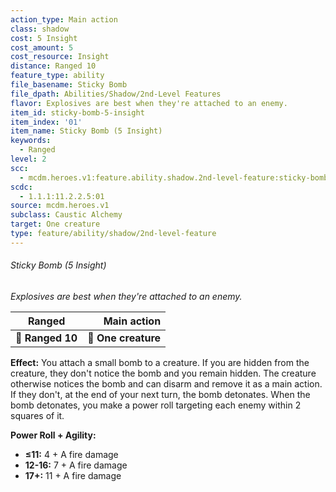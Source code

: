 ```yaml
---
action_type: Main action
class: shadow
cost: 5 Insight
cost_amount: 5
cost_resource: Insight
distance: Ranged 10
feature_type: ability
file_basename: Sticky Bomb
file_dpath: Abilities/Shadow/2nd-Level Features
flavor: Explosives are best when they're attached to an enemy.
item_id: sticky-bomb-5-insight
item_index: '01'
item_name: Sticky Bomb (5 Insight)
keywords:
  - Ranged
level: 2
scc:
  - mcdm.heroes.v1:feature.ability.shadow.2nd-level-feature:sticky-bomb-5-insight
scdc:
  - 1.1.1:11.2.2.5:01
source: mcdm.heroes.v1
subclass: Caustic Alchemy
target: One creature
type: feature/ability/shadow/2nd-level-feature
---
```


###### Sticky Bomb (5 Insight)

*Explosives are best when they're attached to an enemy.*

| **Ranged**       |     **Main action** |
| ---------------- | ------------------: |
| **📏 Ranged 10** | **🎯 One creature** |

**Effect:** You attach a small bomb to a creature. If you are hidden from the creature, they don't notice the bomb and you remain hidden. The creature otherwise notices the bomb and can disarm and remove it as a main action. If they don't, at the end of your next turn, the bomb detonates. When the bomb detonates, you make a power roll targeting each enemy within 2 squares of it.

**Power Roll + Agility:**

- **≤11:** 4 + A fire damage
- **12-16:** 7 + A fire damage
- **17+:** 11 + A fire damage
